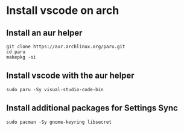# Install vscode on arch

## Install an aur helper
```shell
git clone https://aur.archlinux.org/paru.git
cd paru
makepkg -si
```

## Install vscode with the aur helper
```shell
sudo paru -Sy visual-studio-code-bin
```

## Install additional packages for Settings Sync
```shell
sudo pacman -Sy gnome-keyring libsecret
```

